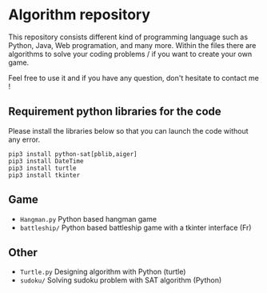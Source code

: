 # Algorithm repository

This repository consists different kind of programming language such as Python, Java, Web programation, and many more. Within the files there are algorithms to solve your coding problems / if you want to create your own game. 

Feel free to use it and if you have any question, don't hesitate to contact me !

## Requirement python libraries for the code

Please install the libraries below so that you can launch the code without any error.

```shell
pip3 install python-sat[pblib,aiger]
pip3 install DateTime
pip3 install turtle
pip3 install tkinter
```

## Game

* `Hangman.py` Python based hangman game
* `battleship/` Python based battleship game with a tkinter interface (Fr)

## Other

* `Turtle.py` Designing algorithm with Python (turtle)
* `sudoku/` Solving sudoku problem with SAT algorithm (Python)